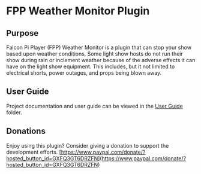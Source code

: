 # FPP Weather Monitor Plugin

## Purpose

Falcon Pi Player (FPP) Weather Monitor is a plugin that can stop your show based upon weather
conditions.
Some light show hosts do not run their show during rain or inclement weather because
of the adverse effects it can have on the light show equipment. This includes, but it not
limited to electrical shorts, power outages, and props being blown away.

## User Guide

Project documentation and user guide can be viewed in the [User Guide](./user_guide/) folder.

## Donations

Enjoy using this plugin? Consider giving a donation to support the development efforts.
[https://www.paypal.com/donate/?hosted_button_id=GXFQ3GT6DRZFN](https://www.paypal.com/donate/?hosted_button_id=GXFQ3GT6DRZFN)

